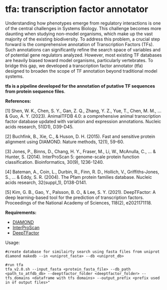 # tfa: transcription factor annotator #

Understanding how phenotypes emerge from regulatory interactions is one of the central challenges in Systems Biology. This challenge becomes more daunting when studying non-model organisms, which make up the vast majority of the existing biodiversity. To address this problem, a crucial step forward is the comprehensive annotation of Transcription Factors (TFs). Such annotations can significantly refine the search space of variables and of potential gene regulators analyzed. However, most existing TF databases are heavily biased toward model organisms, particularly vertebrates. To bridge this gap, we developed a transcription factor annotator (tfa) designed to broaden the scope of TF annotation beyond traditional model systems.

**tfa is  a pipeline developed for the annotation of putative TF sequences from protein sequence files**.

**References:**

[1] Shen, W. K., Chen, S. Y., Gan, Z. Q., Zhang, Y. Z., Yue, T., Chen, M. M., ... & Guo, A. Y. (2023). AnimalTFDB 4.0: a comprehensive animal transcription factor database updated with variation and expression annotations. Nucleic acids research, 51(D1), D39-D45.

[2] Buchfink, B., Xie, C., & Huson, D. H. (2015). Fast and sensitive protein alignment using DIAMOND. Nature methods, 12(1), 59-60.

[3] Jones, P., Binns, D., Chang, H. Y., Fraser, M., Li, W., McAnulla, C., ... & Hunter, S. (2014). InterProScan 5: genome-scale protein function classification. Bioinformatics, 30(9), 1236-1240.

[4] Bateman, A., Coin, L., Durbin, R., Finn, R. D., Hollich, V., Griffiths‐Jones, S., ... & Eddy, S. R. (2004). The Pfam protein families database. Nucleic acids research, 32(suppl_1), D138-D141.

[5] Kim, G. B., Gao, Y., Palsson, B. O., & Lee, S. Y. (2021). DeepTFactor: A deep learning-based tool for the prediction of transcription factors. Proceedings of the National Academy of Sciences, 118(2), e2021171118.
  
**Requirements:**
+ [DIAMOND](https://github.com/bbuchfink/diamond)  
+ [InterProScan](https://interproscan-docs.readthedocs.io/en/latest/HowToDownload.html)
+ [DeepTFactor](https://bitbucket.org/kaistsystemsbiology/deeptfactor/src/master/)

Usage:
```
#create database for similairty search using fasta files from uniprot
diamond makedb --in <uniprot_fasta> --db <uniprot_db>
```
```
#run tfa
tfa_v2.0.sh --input_fasta <protein_fasta_file> --db_path <path_to_atfdb_db> --deeptfactor_folder <deeptfactor_folder> --tfs_domains <dataframe with tfs domains> --output_prefix <prefix used in of output files>"
```
